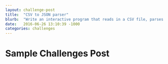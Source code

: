 ```yaml
---
layout: challenge-post
title:  "CSV to JSON parser"
blurb:  "Write an interactive program that reads in a CSV file, parses it, and writes the JSON representation to a file."
date:   2016-06-26 13:10:39 -1000
categories: challenges
---
```


# Sample Challenges Post
